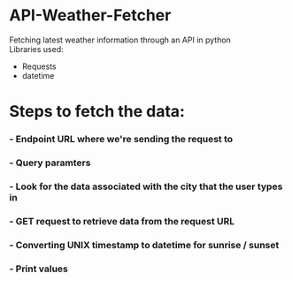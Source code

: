 # API-Weather-Fetcher
Fetching latest weather information through an API in python
<br>
Libraries used:
- Requests<br>
- datetime<br>

# Steps to fetch the data:

### - Endpoint URL where we're sending the request to
### - Query paramters
### - Look for the data associated with the city that the user types in
### - GET request to retrieve data from the request URL
### - Converting UNIX timestamp to datetime for sunrise / sunset
### - Print values
